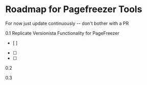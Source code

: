 # Roadmap for Pagefreezer Tools

For now just update continuously -- don't bother with a PR 

0.1 Replicate Versionista Functionality for PageFreezer
- [ ] 
- [ ] 
- [ ] 

0.2 

0.3

